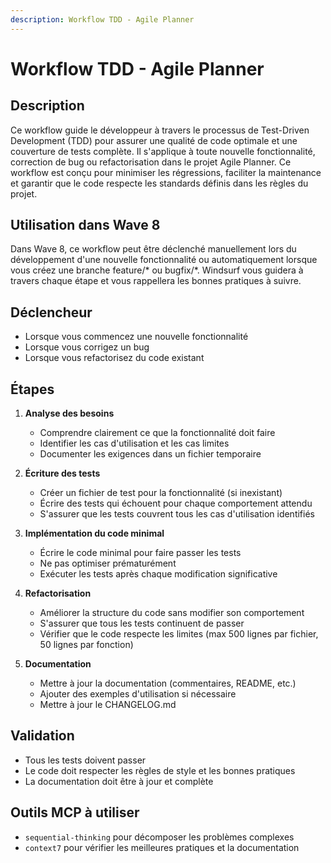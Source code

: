 ```yaml
---
description: Workflow TDD - Agile Planner
---
```


# Workflow TDD - Agile Planner

## Description
Ce workflow guide le développeur à travers le processus de Test-Driven Development (TDD) pour assurer une qualité de code optimale et une couverture de tests complète. Il s'applique à toute nouvelle fonctionnalité, correction de bug ou refactorisation dans le projet Agile Planner. Ce workflow est conçu pour minimiser les régressions, faciliter la maintenance et garantir que le code respecte les standards définis dans les règles du projet.

## Utilisation dans Wave 8
Dans Wave 8, ce workflow peut être déclenché manuellement lors du développement d'une nouvelle fonctionnalité ou automatiquement lorsque vous créez une branche feature/* ou bugfix/*. Windsurf vous guidera à travers chaque étape et vous rappellera les bonnes pratiques à suivre.

## Déclencheur
- Lorsque vous commencez une nouvelle fonctionnalité
- Lorsque vous corrigez un bug
- Lorsque vous refactorisez du code existant

## Étapes
1. **Analyse des besoins**
   - Comprendre clairement ce que la fonctionnalité doit faire
   - Identifier les cas d'utilisation et les cas limites
   - Documenter les exigences dans un fichier temporaire

2. **Écriture des tests**
   - Créer un fichier de test pour la fonctionnalité (si inexistant)
   - Écrire des tests qui échouent pour chaque comportement attendu
   - S'assurer que les tests couvrent tous les cas d'utilisation identifiés

3. **Implémentation du code minimal**
   - Écrire le code minimal pour faire passer les tests
   - Ne pas optimiser prématurément
   - Exécuter les tests après chaque modification significative

4. **Refactorisation**
   - Améliorer la structure du code sans modifier son comportement
   - S'assurer que tous les tests continuent de passer
   - Vérifier que le code respecte les limites (max 500 lignes par fichier, 50 lignes par fonction)

5. **Documentation**
   - Mettre à jour la documentation (commentaires, README, etc.)
   - Ajouter des exemples d'utilisation si nécessaire
   - Mettre à jour le CHANGELOG.md

## Validation
- Tous les tests doivent passer
- Le code doit respecter les règles de style et les bonnes pratiques
- La documentation doit être à jour et complète

## Outils MCP à utiliser
- `sequential-thinking` pour décomposer les problèmes complexes
- `context7` pour vérifier les meilleures pratiques et la documentation

